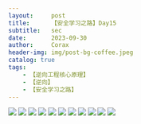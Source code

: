 ```yaml
---
layout:     post
title:      【安全学习之路】Day15
subtitle:   sec
date:       2023-09-30
author:     Corax
header-img: img/post-bg-coffee.jpeg
catalog: true
tags:
    - 【逆向工程核心原理】
    - 【逆向】
    - 【安全学习之路】
---
```


![](https://typora-1321221957.cos.ap-shanghai.myqcloud.com/image1/202311021049030.png)
![](https://typora-1321221957.cos.ap-shanghai.myqcloud.com/image1/202311021049031.png)
![](https://typora-1321221957.cos.ap-shanghai.myqcloud.com/image1/202311021049032.png)
![](https://typora-1321221957.cos.ap-shanghai.myqcloud.com/image1/202311021049033.png)
![](https://typora-1321221957.cos.ap-shanghai.myqcloud.com/image1/202311021049034.png)
![](https://typora-1321221957.cos.ap-shanghai.myqcloud.com/image1/202311021049035.png)
![](https://typora-1321221957.cos.ap-shanghai.myqcloud.com/image1/202311021049036.png)
![](https://typora-1321221957.cos.ap-shanghai.myqcloud.com/image1/202311021049037.png)
![](https://typora-1321221957.cos.ap-shanghai.myqcloud.com/image1/202311021049038.png)
![](https://typora-1321221957.cos.ap-shanghai.myqcloud.com/image1/202311021049039.png)
![](https://typora-1321221957.cos.ap-shanghai.myqcloud.com/image1/202311021049040.png)
